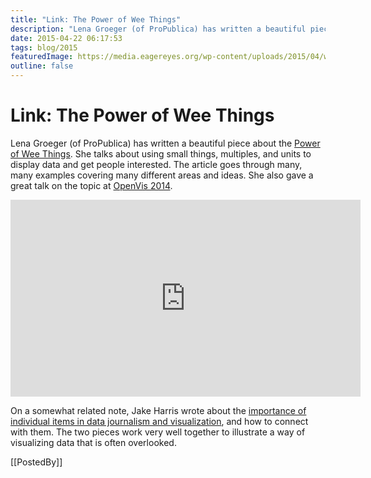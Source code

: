 ```yaml
---
title: "Link: The Power of Wee Things"
description: "Lena Groeger (of ProPublica) has written a beautiful piece about the Power of Wee Things. She talks about using small things, multiples, and units to display data and get people interested. The article goes through many, many examples covering many different areas and ideas. She also gave a great talk on the topic at OpenVis 2014."
date: 2015-04-22 06:17:53
tags: blog/2015
featuredImage: https://media.eagereyes.org/wp-content/uploads/2015/04/waldo.jpg
outline: false
---
```


# Link: The Power of Wee Things

Lena Groeger (of ProPublica) has written a beautiful piece about the <a href="http://www.propublica.org/nerds/item/a-big-article-about-wee-things">Power of Wee Things</a>. She talks about using small things, multiples, and units to display data and get people interested. The article goes through many, many examples covering many different areas and ideas. She also gave a great talk on the topic at <a href="http://openvisconf.com/2014/">OpenVis 2014</a>.

<p align="center"><iframe width="560" height="315" src="https://www.youtube.com/embed/ZPAp3Fxx7TE?si=APdqQDvHtwdASKb9" title="YouTube video player" frameborder="0" allow="accelerometer; autoplay; clipboard-write; encrypted-media; gyroscope; picture-in-picture; web-share" allowfullscreen></iframe></p>

On a somewhat related note, Jake Harris wrote about the <a href="https://source.opennews.org/en-US/learning/connecting-dots/">importance of individual items in data journalism and visualization</a>, and how to connect with them. The two pieces work very well together to illustrate a way of visualizing data that is often overlooked.

[[PostedBy]]

